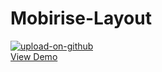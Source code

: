 # Mobirise-Layout
<a href="https://agitated-chandrasekhar-f57c39.netlify.com/" target="_blank"><img src="https://preview.ibb.co/bOsNCf/upload-on-github.jpg" alt="upload-on-github" border="0"><br>
View Demo
</a>
